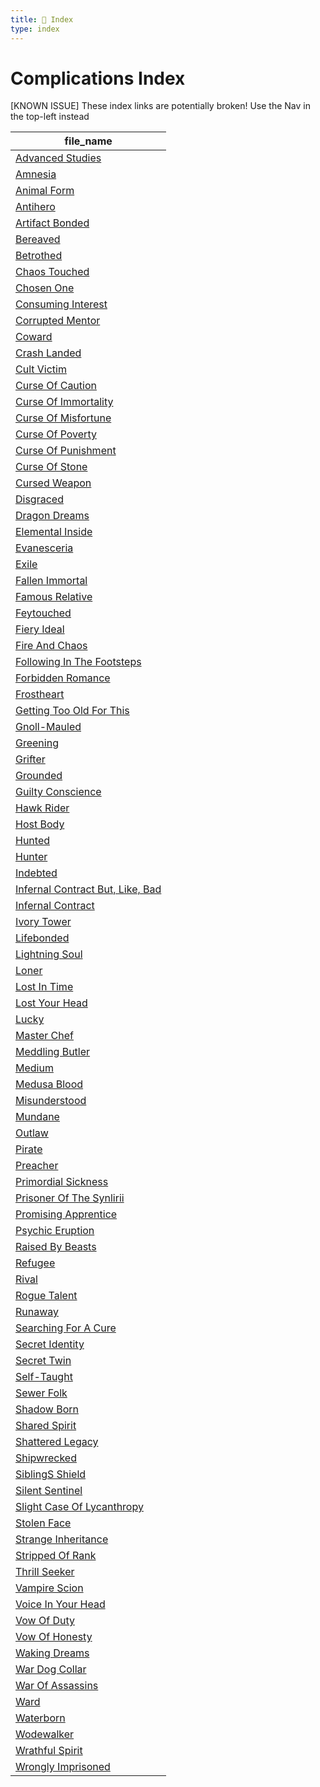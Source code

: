 ```yaml
---
title: 📑 Index
type: index
---
```


# Complications Index

[KNOWN ISSUE] These index links are potentially broken! Use the Nav in the top-left instead

| file_name                                                                              |
| -------------------------------------------------------------------------------------- |
| [Advanced Studies](../Advanced%20Studies)                                              |
| [Amnesia](../Amnesia)                                                                  |
| [Animal Form](../Animal%20Form)                                                        |
| [Antihero](../Antihero)                                                                |
| [Artifact Bonded](../Artifact%20Bonded)                                                |
| [Bereaved](../Bereaved)                                                                |
| [Betrothed](../Betrothed)                                                              |
| [Chaos Touched](../Chaos%20Touched)                                                    |
| [Chosen One](../Chosen%20One)                                                          |
| [Consuming Interest](../Consuming%20Interest)                                          |
| [Corrupted Mentor](../Corrupted%20Mentor)                                              |
| [Coward](../Coward)                                                                    |
| [Crash Landed](../Crash%20Landed)                                                      |
| [Cult Victim](../Cult%20Victim)                                                        |
| [Curse Of Caution](../Curse%20Of%20Caution)                                            |
| [Curse Of Immortality](../Curse%20Of%20Immortality)                                    |
| [Curse Of Misfortune](../Curse%20Of%20Misfortune)                                      |
| [Curse Of Poverty](../Curse%20Of%20Poverty)                                            |
| [Curse Of Punishment](../Curse%20Of%20Punishment)                                      |
| [Curse Of Stone](../Curse%20Of%20Stone)                                                |
| [Cursed Weapon](../Cursed%20Weapon)                                                    |
| [Disgraced](../Disgraced)                                                              |
| [Dragon Dreams](../Dragon%20Dreams)                                                    |
| [Elemental Inside](../Elemental%20Inside)                                              |
| [Evanesceria](../Evanesceria)                                                          |
| [Exile](../Exile)                                                                      |
| [Fallen Immortal](../Fallen%20Immortal)                                                |
| [Famous Relative](../Famous%20Relative)                                                |
| [Feytouched](../Feytouched)                                                            |
| [Fiery Ideal](../Fiery%20Ideal)                                                        |
| [Fire And Chaos](../Fire%20And%20Chaos)                                                |
| [Following In The Footsteps](../Following%20In%20The%20Footsteps)                      |
| [Forbidden Romance](../Forbidden%20Romance)                                            |
| [Frostheart](../Frostheart)                                                            |
| [Getting Too Old For This](../Getting%20Too%20Old%20For%20This)                        |
| [Gnoll-Mauled](../Gnoll-Mauled)                                                        |
| [Greening](../Greening)                                                                |
| [Grifter](../Grifter)                                                                  |
| [Grounded](../Grounded)                                                                |
| [Guilty Conscience](../Guilty%20Conscience)                                            |
| [Hawk Rider](../Hawk%20Rider)                                                          |
| [Host Body](../Host%20Body)                                                            |
| [Hunted](../Hunted)                                                                    |
| [Hunter](../Hunter)                                                                    |
| [Indebted](../Indebted)                                                                |
| [Infernal Contract But, Like, Bad](../Infernal%20Contract%20%20But%2C%20Like%2C%20Bad) |
| [Infernal Contract](../Infernal%20Contract)                                            |
| [Ivory Tower](../Ivory%20Tower)                                                        |
| [Lifebonded](../Lifebonded)                                                            |
| [Lightning Soul](../Lightning%20Soul)                                                  |
| [Loner](../Loner)                                                                      |
| [Lost In Time](../Lost%20In%20Time)                                                    |
| [Lost Your Head](../Lost%20Your%20Head)                                                |
| [Lucky](../Lucky)                                                                      |
| [Master Chef](../Master%20Chef)                                                        |
| [Meddling Butler](../Meddling%20Butler)                                                |
| [Medium](../Medium)                                                                    |
| [Medusa Blood](../Medusa%20Blood)                                                      |
| [Misunderstood](../Misunderstood)                                                      |
| [Mundane](../Mundane)                                                                  |
| [Outlaw](../Outlaw)                                                                    |
| [Pirate](../Pirate)                                                                    |
| [Preacher](../Preacher)                                                                |
| [Primordial Sickness](../Primordial%20Sickness)                                        |
| [Prisoner Of The Synlirii](../Prisoner%20Of%20The%20Synlirii)                          |
| [Promising Apprentice](../Promising%20Apprentice)                                      |
| [Psychic Eruption](../Psychic%20Eruption)                                              |
| [Raised By Beasts](../Raised%20By%20Beasts)                                            |
| [Refugee](../Refugee)                                                                  |
| [Rival](../Rival)                                                                      |
| [Rogue Talent](../Rogue%20Talent)                                                      |
| [Runaway](../Runaway)                                                                  |
| [Searching For A Cure](../Searching%20For%20A%20Cure)                                  |
| [Secret Identity](../Secret%20Identity)                                                |
| [Secret Twin](../Secret%20Twin)                                                        |
| [Self-Taught](../Self-Taught)                                                          |
| [Sewer Folk](../Sewer%20Folk)                                                          |
| [Shadow Born](../Shadow%20Born)                                                        |
| [Shared Spirit](../Shared%20Spirit)                                                    |
| [Shattered Legacy](../Shattered%20Legacy)                                              |
| [Shipwrecked](../Shipwrecked)                                                          |
| [SiblingS Shield](../SiblingS%20Shield)                                                |
| [Silent Sentinel](../Silent%20Sentinel)                                                |
| [Slight Case Of Lycanthropy](../Slight%20Case%20Of%20Lycanthropy)                      |
| [Stolen Face](../Stolen%20Face)                                                        |
| [Strange Inheritance](../Strange%20Inheritance)                                        |
| [Stripped Of Rank](../Stripped%20Of%20Rank)                                            |
| [Thrill Seeker](../Thrill%20Seeker)                                                    |
| [Vampire Scion](../Vampire%20Scion)                                                    |
| [Voice In Your Head](../Voice%20In%20Your%20Head)                                      |
| [Vow Of Duty](../Vow%20Of%20Duty)                                                      |
| [Vow Of Honesty](../Vow%20Of%20Honesty)                                                |
| [Waking Dreams](../Waking%20Dreams)                                                    |
| [War Dog Collar](../War%20Dog%20Collar)                                                |
| [War Of Assassins](../War%20Of%20Assassins)                                            |
| [Ward](../Ward)                                                                        |
| [Waterborn](../Waterborn)                                                              |
| [Wodewalker](../Wodewalker)                                                            |
| [Wrathful Spirit](../Wrathful%20Spirit)                                                |
| [Wrongly Imprisoned](../Wrongly%20Imprisoned)                                          |
